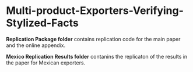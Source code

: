 # Multi-product-Exporters-Verifying-Stylized-Facts

**Replication Package folder** contains replication code for the main paper and the online appendix.

**Mexico Replication Results folder** contanins the replicaton of the results in the paper for Mexican exporters.
